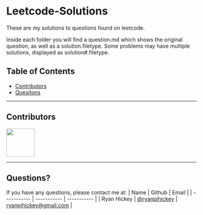 # Leetcode-Solutions

These are my solutions to questions found on leetcode. 

Inside each folder you will find a question.md which shows the original question, as well as a solution.filetype.
Some problems may have multiple solutions, displayed as solution#.filetype.

## Table of Contents
- [Contributors](#Contributors)
- [Quesitons](#Questions)

---

## Contributors

[<img src="https://ca.slack-edge.com/T03EP850QMA-U03MKQ6HKB3-2c9d97da4786-512" width="75" height="75">](https://github.com/ryanpjhickey)

---

## Questions?

If you have any questions, please contact me at:
| Name | Github | Email |
| ----------- | ----------- | ----------- |
| Ryan Hickey | [@ryanpjhickey](https://github.com/ryanpjhickey) | ryanpjhickey@gmail.com |
